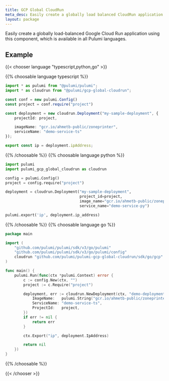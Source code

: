 ```yaml
---
title: GCP Global CloudRun
meta_desc: Easily create a globally load balanced CloudRun application in Google Cloud.
layout: package
---
```


Easily create a globally load-balanced Google Cloud Run application using this component, which is available in all Pulumi languages.

## Example

{{< chooser language "typescript,python,go" >}}

{{% choosable language typescript %}}

```ts
import * as pulumi from "@pulumi/pulumi";
import * as cloudrun from "@pulumi/gcp-global-cloudrun";

const conf = new pulumi.Config()
const project = conf.require("project")

const deployment = new cloudrun.Deployment("my-sample-deployment", {
    projectId: project,

    imageName: "gcr.io/ahmetb-public/zoneprinter",
    serviceName: "demo-service-ts"
});

export const ip = deployment.ipAddress;
```

{{% /choosable %}}
{{% choosable language python %}}

```py
import pulumi
import pulumi_gcp_global_cloudrun as cloudrun

config = pulumi.Config()
project = config.require("project")

deployment = cloudrun.Deployment("my-sample-deployment",
                                 project_id=project,
                                 image_name="gcr.io/ahmetb-public/zoneprinter",
                                 service_name="demo-service-py")

pulumi.export('ip', deployment.ip_address)
```

{{% /choosable %}}
{{% choosable language go %}}

```go
package main

import (
	"github.com/pulumi/pulumi/sdk/v3/go/pulumi"
	"github.com/pulumi/pulumi/sdk/v3/go/pulumi/config"
	cloudrun "github.com/pulumi/pulumi-gcp-global-cloudrun/sdk/go/gcp"
)

func main() {
	pulumi.Run(func(ctx *pulumi.Context) error {
		c := config.New(ctx, "")
		project := c.Require("project")

		deployment, err := cloudrun.NewDeployment(ctx, "demo-deployment-go", &cloudrun.DeploymentArgs{
			ImageName:   pulumi.String("gcr.io/ahmetb-public/zoneprinter"),
			ServiceName: "demo-service-ts",
			ProjectId:   project,
		})
		if err != nil {
			return err
		}

		ctx.Export("ip", deployment.IpAddress)

		return nil
	})
}
```

{{% /choosable %}}

{{< /chooser >}}
